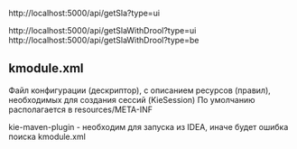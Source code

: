 http://localhost:5000/api/getSla?type=ui

http://localhost:5000/api/getSlaWithDrool?type=ui
http://localhost:5000/api/getSlaWithDrool?type=be

## kmodule.xml
Файл конфигурации (дескриптор), с описанием ресурсов (правил), необходимых для создания сессий (KieSession)
По умолчанию располагается в resources/META-INF

kie-maven-plugin - необходим для запуска из IDEA, иначе будет ошибка поиска kmodule.xml